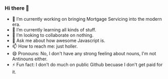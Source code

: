 ### Hi there 👋

- 🔭 I’m currently working on bringing Mortgage Servicing into the modern era.
- 🌱 I’m currently learning all kinds of stuff.
- 👯 I’m looking to collaborate on nothing. 
- 💬 Ask me about how awesome Javascript is.
- 📫 How to reach me: just holler.
- 😄 Pronouns: No, I don't have any strong feeling about nouns, I'm not Antinouns either.
- ⚡ Fun fact: I don't do much on public Github becuase I don't get paid for it.
